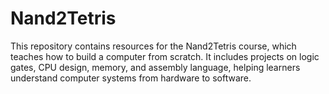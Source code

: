 # Nand2Tetris
This repository contains resources for the Nand2Tetris course, which teaches how to build a computer from scratch. It includes projects on logic gates, CPU design, memory, and assembly language, helping learners understand computer systems from hardware to software.
